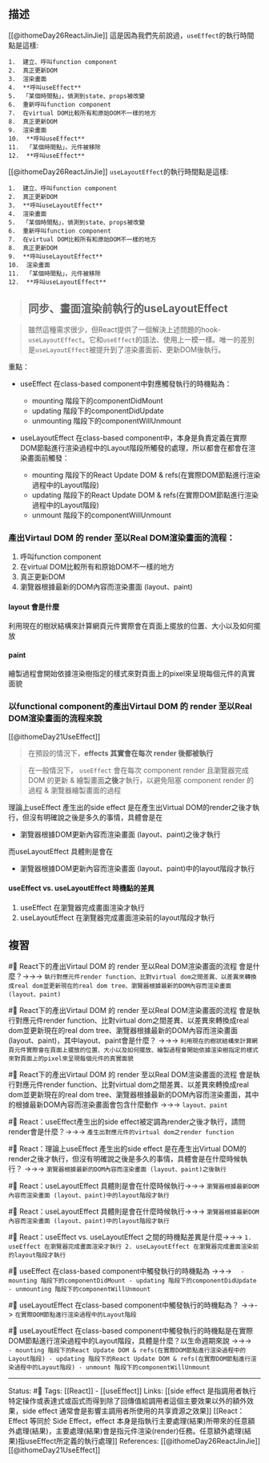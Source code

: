 ## 描述
[[@ithomeDay26ReactJinJie]]
這是因為我們先前說過，`useEffect`的執行時間點是這樣:
```
1.  建立、呼叫function component
2.  真正更新DOM
3.  渲染畫面
4.  **呼叫useEffect**
5.  「某個時間點」，偵測到state、props被改變
6.  重新呼叫function component
7.  在virtual DOM比較所有和原始DOM不一樣的地方
8.  真正更新DOM
9.  渲染畫面
10.  **呼叫useEffect**
11.  「某個時間點」，元件被移除
12.  **呼叫useEffect**
```


[[@ithomeDay26ReactJinJie]]
`useLayoutEffect`的執行時間點是這樣:
```
1.  建立、呼叫function component
2.  真正更新DOM
3.  **呼叫useLayoutEffect**
4.  渲染畫面
5.  「某個時間點」，偵測到state、props被改變
6.  重新呼叫function component
7.  在virtual DOM比較所有和原始DOM不一樣的地方
8.  真正更新DOM
9.  **呼叫useLayoutEffect**
10.  渲染畫面
11.  「某個時間點」，元件被移除
12.  **呼叫useLayoutEffect**
```

> ## 同步、畫面渲染前執行的useLayoutEffect

> 雖然這種需求很少，但React提供了一個解決上述問題的hook-`useLayoutEffect`。它和`useEffect`的語法、使用上一模一樣。唯一的差別是`useLayoutEffect`被提升到了渲染畫面前、更新DOM後執行。

重點：
- useEffect 在class-based component中對應觸發執行的時機點為：
	- mounting 階段下的componentDidMount
	- updating 階段下的componentDidUpdate
	- unmounting 階段下的componentWillUnmount

- useLayoutEffect 在class-based component中，本身是負責定義在實際DOM節點進行渲染過程中的Layout階段所觸發的處理，所以都會在都會在渲染畫面前觸發：
	- mounting 階段下的React Update DOM & refs(在實際DOM節點進行渲染過程中的Layout階段)
	- updating 階段下的React Update DOM & refs(在實際DOM節點進行渲染過程中的Layout階段)
	- unmount 階段下的componentWillUnmount


### 產出Virtaul DOM 的 render 至以Real DOM渲染畫面的流程：

1. 呼叫function component 
2. 在virtual DOM比較所有和原始DOM不一樣的地方
3. 真正更新DOM 
4. 瀏覽器根據最新的DOM內容而渲染畫面 (layout、paint)

#### layout 會是什麼

利用現在的樹狀結構來計算網頁元件實際會在頁面上擺放的位置、大小以及如何擺放

#### paint
繪製過程會開始依據渲染樹指定的樣式來對頁面上的pixel來呈現每個元件的真實面貌


### 以functional component的產出Virtaul DOM 的 render 至以Real DOM渲染畫面的流程來說

[[@ithomeDay21UseEffect]]
> 在預設的情況下，**effects 其實會在每次 render 後都被執行**

> 在一般情況下， `useEffect` 會在每次 component render 且瀏覽器完成 DOM 的更新 & 繪製畫面**之後**才執行，以避免阻塞 component render 的過程 & 瀏覽器繪製畫面的過程

理論上useEffect 產生出的side effect 是在產生出Virtual DOM的render之後才執行，但沒有明確說之後是多久的事情，具體會是在
- 瀏覽器根據DOM更新內容而渲染畫面 (layout、paint)之後才執行

而useLayoutEffect 具體則是會在
- 瀏覽器根據DOM更新內容而渲染畫面 (layout、paint)中的layout階段才執行

#### useEffect vs. useLayoutEffect 時機點的差異
1. useEffect 在瀏覽器完成畫面渲染才執行
2. useLayoutEffect 在瀏覽器完成畫面渲染前的layout階段才執行


## 複習


#🧠 React下的產出Virtaul DOM 的 render 至以Real DOM渲染畫面的流程 會是什麼？->->-> `執行對應元件render function、比對virtual dom之間差異、以差異來轉換成real dom並更新現在的real dom tree、瀏覽器根據最新的DOM內容而渲染畫面 (layout、paint)`
<!--SR:!2023-03-28,86,248-->

#🧠 React下的產出Virtaul DOM 的 render 至以Real DOM渲染畫面的流程 會是執行對應元件render function、比對virtual dom之間差異、以差異來轉換成real dom並更新現在的real dom tree、瀏覽器根據最新的DOM內容而渲染畫面 (layout、paint)，其中layout、paint會是什麼？ ->->-> `利用現在的樹狀結構來計算網頁元件實際會在頁面上擺放的位置、大小以及如何擺放、繪製過程會開始依據渲染樹指定的樣式來對頁面上的pixel來呈現每個元件的真實面貌`
<!--SR:!2023-10-03,190,230-->


#🧠 React下的產出Virtaul DOM 的 render 至以Real DOM渲染畫面的流程 會是執行對應元件render function、比對virtual dom之間差異、以差異來轉換成real dom並更新現在的real dom tree、瀏覽器根據最新的DOM內容而渲染畫面，其中的根據最新DOM內容而渲染畫面會包含什麼動作 ->->-> `layout、paint`
<!--SR:!2023-04-12,95,248-->

#🧠 React：useEffect產生出的side effect被定調為render之後才執行，請問render會是什麼？->->-> `產生出對應元件的virtual dom之render function`
<!--SR:!2023-09-15,190,248-->


#🧠 React：理論上useEffect 產生出的side effect 是在產生出Virtual DOM的render之後才執行，但沒有明確說之後是多久的事情，具體會是在什麼時候執行？ ->->-> `瀏覽器根據最新的DOM內容而渲染畫面 (layout、paint)之後執行`
<!--SR:!2023-03-29,87,248-->

#🧠 React：useLayoutEffect 具體則是會在什麼時候執行->->-> `瀏覽器根據最新DOM內容而渲染畫面 (layout、paint)中的layout階段才執行`
<!--SR:!2023-10-15,203,247-->
<!--SR:!2022-11-22,10,250-->

#🧠 React：useLayoutEffect 具體則是會在什麼時候執行->->-> `瀏覽器根據最新DOM內容而渲染畫面 (layout、paint)中的layout階段才執行`
<!--SR:!2023-10-15,203,247-->


#🧠 React：useEffect vs. useLayoutEffect 之間的時機點差異是什麼->->-> `1. useEffect 在瀏覽器完成畫面渲染才執行 2. useLayoutEffect 在瀏覽器完成畫面渲染前的layout階段才執行`
<!--SR:!2023-07-20,155,250-->

#🧠 useEffect 在class-based component中觸發執行的時機點為 ->->-> `	- mounting 階段下的componentDidMount - updating 階段下的componentDidUpdate - unmounting 階段下的componentWillUnmount`
<!--SR:!2023-10-09,204,248-->


#🧠 useLayoutEffect 在class-based component中觸發執行的時機點為？ ->->-> `在實際DOM節點進行渲染過程中的Layout階段`
<!--SR:!2023-07-30,163,250-->


#🧠 useLayoutEffect 在class-based component中觸發執行的時機點是在實際DOM節點進行渲染過程中的Layout階段，具體是什麼？以生命週期來說 ->->-> `	- mounting 階段下的React Update DOM & refs(在實際DOM節點進行渲染過程中的Layout階段) - updating 階段下的React Update DOM & refs(在實際DOM節點進行渲染過程中的Layout階段) - unmount 階段下的componentWillUnmount`
<!--SR:!2023-04-03,83,230-->





---
Status: #🌱 
Tags:
[[React]] - [[useEffect]]
Links:
[[side effect 是指調用者執行特定操作或表達式或函式而得到除了回傳值給調用者這個主要效果以外的額外效果，side effect 通常會是影響主調用者所使用的共享資源之效果]]
[[React：Effect 等同於 Side Effect，effect 本身是指執行主要處理(結果)所帶來的任意額外處理(結果)，主要處理(結果)會是指元件渲染(render)任務。任意額外處理(結果)指useEffect所定義的執行處理]]
References:
[[@ithomeDay26ReactJinJie]]
[[@ithomeDay21UseEffect]]